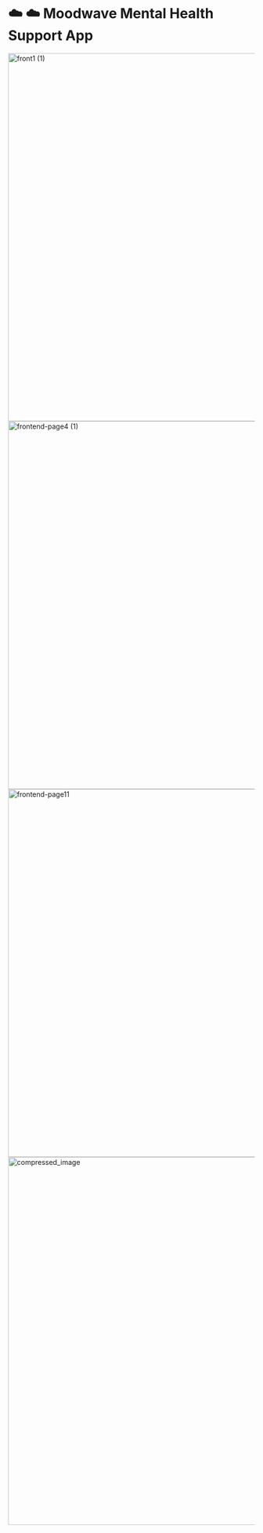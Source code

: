 # ☁️ ☁️ Moodwave Mental Health Support App

<img width="750" alt="front1 (1)" src="https://github.com/user-attachments/assets/176edebf-ffbc-441e-b42c-95744abd9601" />
<img width="750" alt="frontend-page4 (1)" src="https://github.com/user-attachments/assets/2703f4b5-8a91-4ef4-956c-f15ef5c95304" />

<img width="750" alt="frontend-page11" src="https://github.com/user-attachments/assets/dc5f33cd-c187-488d-acba-527b19471017" />


<img width="750" alt="compressed_image" src="https://github.com/user-attachments/assets/f2a78fdb-a23e-4b1d-bc5a-1aae821d5e95" />
